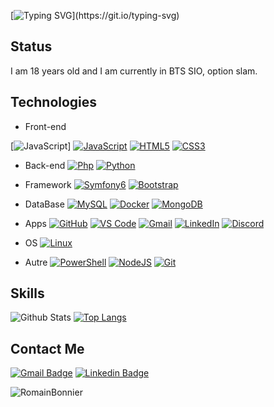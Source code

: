 [![Typing SVG](https://readme-typing-svg.herokuapp.com?color=27538D&lines=Hello+!+Im+Romain.;)](https://git.io/typing-svg)

## Status
I am 18 years old and I am currently in BTS SIO, option slam.<br/>

## Technologies

* Front-end

[![JavaScript](https://user-images.githubusercontent.com/25181517/117447155-6a868a00-af3d-11eb-9cfe-245df15c9f3f.png)] 
[![JavaScript](https://skillicons.dev/icons?i=js)](https://skillicons.dev)
[![HTML5](https://skillicons.dev/icons?i=html)](https://skillicons.dev)
[![CSS3](https://skillicons.dev/icons?i=css)](https://skillicons.dev)

* Back-end
[![Php](https://skillicons.dev/icons?i=php)](https://skillicons.dev)
[![Python](https://skillicons.dev/icons?i=py)](https://skillicons.dev)

* Framework
[![Symfony6](https://skillicons.dev/icons?i=symfony)](https://skillicons.dev)
[![Bootstrap](https://skillicons.dev/icons?i=bootstrap)](https://skillicons.dev)

* DataBase
[![MySQL](https://skillicons.dev/icons?i=mysql)](https://skillicons.dev)
[![Docker](https://skillicons.dev/icons?i=docker)](https://skillicons.dev)
[![MongoDB](https://skillicons.dev/icons?i=mongodb)](https://skillicons.dev)


* Apps
[![GitHub](https://skillicons.dev/icons?i=github)](https://skillicons.dev)
[![VS Code](https://skillicons.dev/icons?i=vscode)](https://skillicons.dev)
[![Gmail](https://skillicons.dev/icons?i=gmail)](https://skillicons.dev)
[![LinkedIn](https://skillicons.dev/icons?i=linkedin)](https://skillicons.dev)
[![Discord](https://skillicons.dev/icons?i=discord)](https://skillicons.dev)

* OS
[![Linux](https://skillicons.dev/icons?i=linux)](https://skillicons.dev)

* Autre
[![PowerShell](https://skillicons.dev/icons?i=powershell)](https://skillicons.dev)
[![NodeJS](https://skillicons.dev/icons?i=nodejs)](https://skillicons.dev)
[![Git](https://skillicons.dev/icons?i=git)](https://skillicons.dev)

## Skills

![Github Stats](https://github-readme-stats.vercel.app/api?username=RomainBnr&count_private=true&show_icons=true&include_all_commits=true&theme=github_dark)
[![Top Langs](https://github-readme-stats.vercel.app/api/top-langs/?username=RomainBnr&theme=github_dark&layout=compact)](https://github.com/anuraghazra/github-readme-stats)

## Contact Me
[![Gmail Badge](https://img.shields.io/badge/-roro.bonnier@gmail.com-c14438?style=flat-square&logo=Gmail&logoColor=white&link=mailto:roro.bonnier@gmail.com)](mailto:roro.bonnier@gmail.com)
[![Linkedin Badge](https://img.shields.io/badge/-RomainBonnier-blue?style=flat-square&logo=Linkedin&logoColor=white&link=https://www.linkedin.com/in/romain-bonnier-3170a1259/)](https://www.linkedin.com/in/romain-bonnier-3170a1259/)

</p>

![RomainBonnier](https://raw.githubusercontent.com/Trilokia/Trilokia/379277808c61ef204768a61bbc5d25bc7798ccf1/bottom_header.svg)
<br>
</p>

